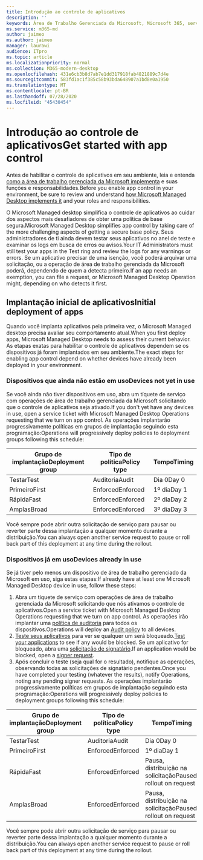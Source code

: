 ```yaml
---
title: Introdução ao controle de aplicativos
description: ''
keywords: Área de Trabalho Gerenciada da Microsoft, Microsoft 365, serviço, documentação
ms.service: m365-md
author: jaimeo
ms.author: jaimeo
manager: laurawi
audience: ITpro
ms.topic: article
ms.localizationpriority: normal
ms.collection: M365-modern-desktop
ms.openlocfilehash: 431e6cb3b8d7ab7e1dd317918fab4821889c7d4e
ms.sourcegitcommit: 583fd1ac1f385c58b93bda648907a1bd8e0a1950
ms.translationtype: MT
ms.contentlocale: pt-BR
ms.lasthandoff: 07/28/2020
ms.locfileid: "45430454"
---
```

# <a name="get-started-with-app-control"></a><span data-ttu-id="4aafa-103">Introdução ao controle de aplicativos</span><span class="sxs-lookup"><span data-stu-id="4aafa-103">Get started with app control</span></span>

<span data-ttu-id="4aafa-104">Antes de habilitar o controle de aplicativos em seu ambiente, leia e entenda [como a área de trabalho gerenciada da Microsoft implementa](../service-description/app-control.md) e suas funções e responsabilidades.</span><span class="sxs-lookup"><span data-stu-id="4aafa-104">Before you enable app control in your environment, be sure to review and understand [how Microsoft Managed Desktop implements it](../service-description/app-control.md) and your roles and responsibilities.</span></span>

<span data-ttu-id="4aafa-105">O Microsoft Managed desktop simplifica o controle de aplicativos ao cuidar dos aspectos mais desafiadores de obter uma política de base segura.</span><span class="sxs-lookup"><span data-stu-id="4aafa-105">Microsoft Managed Desktop simplifies app control by taking care of the more challenging aspects of getting a secure base policy.</span></span> <span data-ttu-id="4aafa-106">Seus administradores de ti ainda devem testar seus aplicativos no anel de teste e examinar os logs em busca de erros ou avisos.</span><span class="sxs-lookup"><span data-stu-id="4aafa-106">Your IT Administrators must still test your apps in the Test ring and review the logs for any warnings or errors.</span></span> <span data-ttu-id="4aafa-107">Se um aplicativo precisar de uma isenção, você poderá arquivar uma solicitação, ou a operação de área de trabalho gerenciada da Microsoft poderá, dependendo de quem a detecta primeiro.</span><span class="sxs-lookup"><span data-stu-id="4aafa-107">If an app needs an exemption, you can file a request, or Microsoft Managed Desktop Operation might, depending on who detects it first.</span></span>

## <a name="initial-deployment-of-apps"></a><span data-ttu-id="4aafa-108">Implantação inicial de aplicativos</span><span class="sxs-lookup"><span data-stu-id="4aafa-108">Initial deployment of apps</span></span>

<span data-ttu-id="4aafa-109">Quando você implanta aplicativos pela primeira vez, o Microsoft Managed desktop precisa avaliar seu comportamento atual.</span><span class="sxs-lookup"><span data-stu-id="4aafa-109">When you first deploy apps, Microsoft Managed Desktop needs to assess their current behavior.</span></span> <span data-ttu-id="4aafa-110">As etapas exatas para habilitar o controle de aplicativos dependem se os dispositivos já foram implantados em seu ambiente.</span><span class="sxs-lookup"><span data-stu-id="4aafa-110">The exact steps for enabling app control depend on whether devices have already been deployed in your environment.</span></span>

### <a name="devices-not-yet-in-use"></a><span data-ttu-id="4aafa-111">Dispositivos que ainda não estão em uso</span><span class="sxs-lookup"><span data-stu-id="4aafa-111">Devices not yet in use</span></span>

<span data-ttu-id="4aafa-112">Se você ainda não tiver dispositivos em uso, abra um tíquete de serviço com operações de área de trabalho gerenciada da Microsoft solicitando que o controle de aplicativos seja ativado.</span><span class="sxs-lookup"><span data-stu-id="4aafa-112">If you don't yet have any devices in use, open a service ticket with Microsoft Managed Desktop Operations requesting that we turn on app control.</span></span> <span data-ttu-id="4aafa-113">As operações implantarão progressivamente políticas em grupos de implantação seguindo esta programação:</span><span class="sxs-lookup"><span data-stu-id="4aafa-113">Operations will progressively deploy policies to deployment groups following this schedule:</span></span>

|<span data-ttu-id="4aafa-114">Grupo de implantação</span><span class="sxs-lookup"><span data-stu-id="4aafa-114">Deployment group</span></span>  |<span data-ttu-id="4aafa-115">Tipo de política</span><span class="sxs-lookup"><span data-stu-id="4aafa-115">Policy type</span></span>  |<span data-ttu-id="4aafa-116">Tempo</span><span class="sxs-lookup"><span data-stu-id="4aafa-116">Timing</span></span>  |
|---------|---------|---------|
|<span data-ttu-id="4aafa-117">Testar</span><span class="sxs-lookup"><span data-stu-id="4aafa-117">Test</span></span>     |  <span data-ttu-id="4aafa-118">Auditoria</span><span class="sxs-lookup"><span data-stu-id="4aafa-118">Audit</span></span>       |  <span data-ttu-id="4aafa-119">Dia 0</span><span class="sxs-lookup"><span data-stu-id="4aafa-119">Day 0</span></span>       |
|<span data-ttu-id="4aafa-120">Primeiro</span><span class="sxs-lookup"><span data-stu-id="4aafa-120">First</span></span>     | <span data-ttu-id="4aafa-121">Enforced</span><span class="sxs-lookup"><span data-stu-id="4aafa-121">Enforced</span></span>        | <span data-ttu-id="4aafa-122">1º dia</span><span class="sxs-lookup"><span data-stu-id="4aafa-122">Day 1</span></span>        |
|<span data-ttu-id="4aafa-123">Rápida</span><span class="sxs-lookup"><span data-stu-id="4aafa-123">Fast</span></span>     | <span data-ttu-id="4aafa-124">Enforced</span><span class="sxs-lookup"><span data-stu-id="4aafa-124">Enforced</span></span>        |  <span data-ttu-id="4aafa-125">2º dia</span><span class="sxs-lookup"><span data-stu-id="4aafa-125">Day 2</span></span>       |
|<span data-ttu-id="4aafa-126">Amplas</span><span class="sxs-lookup"><span data-stu-id="4aafa-126">Broad</span></span>     | <span data-ttu-id="4aafa-127">Enforced</span><span class="sxs-lookup"><span data-stu-id="4aafa-127">Enforced</span></span>        |  <span data-ttu-id="4aafa-128">3º dia</span><span class="sxs-lookup"><span data-stu-id="4aafa-128">Day 3</span></span>       |

<span data-ttu-id="4aafa-129">Você sempre pode abrir outra solicitação de serviço para pausar ou reverter parte dessa implantação a qualquer momento durante a distribuição.</span><span class="sxs-lookup"><span data-stu-id="4aafa-129">You can always open another service request to pause or roll back part of this deployment at any time during the rollout.</span></span>

### <a name="devices-already-in-use"></a><span data-ttu-id="4aafa-130">Dispositivos já em uso</span><span class="sxs-lookup"><span data-stu-id="4aafa-130">Devices already in use</span></span>

<span data-ttu-id="4aafa-131">Se já tiver pelo menos um dispositivo de área de trabalho gerenciado da Microsoft em uso, siga estas etapas:</span><span class="sxs-lookup"><span data-stu-id="4aafa-131">If already have at least one Microsoft Managed Desktop device in use, follow these steps:</span></span>

1. <span data-ttu-id="4aafa-132">Abra um tíquete de serviço com operações de área de trabalho gerenciada da Microsoft solicitando que nós ativamos o controle de aplicativos.</span><span class="sxs-lookup"><span data-stu-id="4aafa-132">Open a service ticket with Microsoft Managed Desktop Operations requesting that we turn on app control.</span></span> <span data-ttu-id="4aafa-133">As operações irão implantar uma [política de auditoria](../service-description/app-control.md#audit-policy) para todos os dispositivos.</span><span class="sxs-lookup"><span data-stu-id="4aafa-133">Operations will deploy an [Audit policy](../service-description/app-control.md#audit-policy) to all devices.</span></span>
2. <span data-ttu-id="4aafa-134">[Teste seus aplicativos](../working-with-managed-desktop/work-with-app-control.md#add-a-new-app) para ver se qualquer um será bloqueado.</span><span class="sxs-lookup"><span data-stu-id="4aafa-134">[Test your applications](../working-with-managed-desktop/work-with-app-control.md#add-a-new-app) to see if any would be blocked.</span></span> <span data-ttu-id="4aafa-135">Se um aplicativo for bloqueado, abra uma [solicitação de signatário](../working-with-managed-desktop/work-with-app-control.md#add-or-remove-a-trusted-signer).</span><span class="sxs-lookup"><span data-stu-id="4aafa-135">If an application would be blocked, open a [signer request](../working-with-managed-desktop/work-with-app-control.md#add-or-remove-a-trusted-signer).</span></span> 
3. <span data-ttu-id="4aafa-136">Após concluir o teste (seja qual for o resultado), notifique as operações, observando todas as solicitações de signatário pendentes.</span><span class="sxs-lookup"><span data-stu-id="4aafa-136">Once you have completed your testing (whatever the results), notify Operations, noting any pending signer requests.</span></span> <span data-ttu-id="4aafa-137">As operações implantarão progressivamente políticas em grupos de implantação seguindo esta programação:</span><span class="sxs-lookup"><span data-stu-id="4aafa-137">Operations will progressively deploy policies to deployment groups following this schedule:</span></span>

|<span data-ttu-id="4aafa-138">Grupo de implantação</span><span class="sxs-lookup"><span data-stu-id="4aafa-138">Deployment group</span></span>  |<span data-ttu-id="4aafa-139">Tipo de política</span><span class="sxs-lookup"><span data-stu-id="4aafa-139">Policy type</span></span>  |<span data-ttu-id="4aafa-140">Tempo</span><span class="sxs-lookup"><span data-stu-id="4aafa-140">Timing</span></span>  |
|---------|---------|---------|
|<span data-ttu-id="4aafa-141">Testar</span><span class="sxs-lookup"><span data-stu-id="4aafa-141">Test</span></span>     |  <span data-ttu-id="4aafa-142">Auditoria</span><span class="sxs-lookup"><span data-stu-id="4aafa-142">Audit</span></span>       |  <span data-ttu-id="4aafa-143">Dia 0</span><span class="sxs-lookup"><span data-stu-id="4aafa-143">Day 0</span></span>       |
|<span data-ttu-id="4aafa-144">Primeiro</span><span class="sxs-lookup"><span data-stu-id="4aafa-144">First</span></span>     | <span data-ttu-id="4aafa-145">Enforced</span><span class="sxs-lookup"><span data-stu-id="4aafa-145">Enforced</span></span>        | <span data-ttu-id="4aafa-146">1º dia</span><span class="sxs-lookup"><span data-stu-id="4aafa-146">Day 1</span></span>        |
|<span data-ttu-id="4aafa-147">Rápida</span><span class="sxs-lookup"><span data-stu-id="4aafa-147">Fast</span></span>     | <span data-ttu-id="4aafa-148">Enforced</span><span class="sxs-lookup"><span data-stu-id="4aafa-148">Enforced</span></span>        |  <span data-ttu-id="4aafa-149">Pausa, distribuição na solicitação</span><span class="sxs-lookup"><span data-stu-id="4aafa-149">Paused, rollout on request</span></span>       |
|<span data-ttu-id="4aafa-150">Amplas</span><span class="sxs-lookup"><span data-stu-id="4aafa-150">Broad</span></span>     | <span data-ttu-id="4aafa-151">Enforced</span><span class="sxs-lookup"><span data-stu-id="4aafa-151">Enforced</span></span>        |  <span data-ttu-id="4aafa-152">Pausa, distribuição na solicitação</span><span class="sxs-lookup"><span data-stu-id="4aafa-152">Paused, rollout on request</span></span>       |

<span data-ttu-id="4aafa-153">Você sempre pode abrir outra solicitação de serviço para pausar ou reverter parte dessa implantação a qualquer momento durante a distribuição.</span><span class="sxs-lookup"><span data-stu-id="4aafa-153">You can always open another service request to pause or roll back part of this deployment at any time during the rollout.</span></span>



